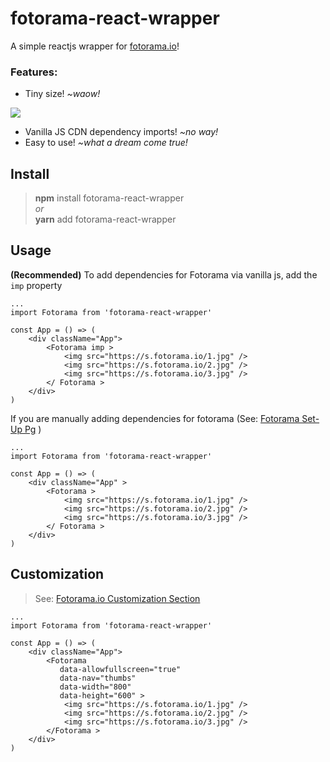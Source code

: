 # fotorama-react-wrapper

A simple reactjs wrapper for [fotorama.io](http://fotorama.io/)!

### Features:

- Tiny size! _~waow!_

<img src="https://ucarecdn.com/b0195d14-8b84-426d-a91f-d398c1839392/soSmol.png">

- Vanilla JS CDN dependency imports! _~no way!_
- Easy to use! _~what a dream come true!_

## Install

> **npm** install fotorama-react-wrapper  
> _or_  
> **yarn** add fotorama-react-wrapper

## Usage

**(Recommended)** To add dependencies for Fotorama via vanilla js, add the `imp` property

```JSX
...
import Fotorama from 'fotorama-react-wrapper'

const App = () => (
	<div className="App">
		<Fotorama imp >
			<img src="https://s.fotorama.io/1.jpg" />
			<img src="https://s.fotorama.io/2.jpg" />
			<img src="https://s.fotorama.io/3.jpg" />
		</ Fotorama >
	</div>
)
```

If you are manually adding dependencies for fotorama (See: [Fotorama Set-Up Pg](http://fotorama.io/#set-up) )

```JSX
...
import Fotorama from 'fotorama-react-wrapper'

const App = () => (
	<div className="App" >
		<Fotorama >
			<img src="https://s.fotorama.io/1.jpg" />
			<img src="https://s.fotorama.io/2.jpg" />
			<img src="https://s.fotorama.io/3.jpg" />
		</ Fotorama >
	</div>
)
```

## Customization

> See: [Fotorama.io Customization Section](http://fotorama.io/customize/)

```JSX
...
import Fotorama from 'fotorama-react-wrapper'

const App = () => (
	<div className="App">
		<Fotorama
		   data-allowfullscreen="true"
		   data-nav="thumbs"
		   data-width="800"
		   data-height="600" >
			<img src="https://s.fotorama.io/1.jpg" />
			<img src="https://s.fotorama.io/2.jpg" />
			<img src="https://s.fotorama.io/3.jpg" />
		</Fotorama >
	</div>
)
```
